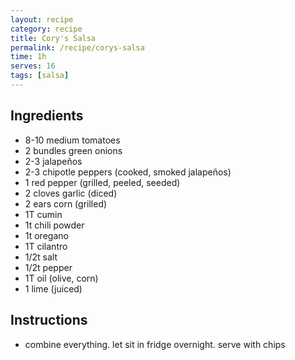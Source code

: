 ```yaml
---
layout: recipe
category: recipe
title: Cory's Salsa
permalink: /recipe/corys-salsa
time: 1h
serves: 16
tags: [salsa]
---
```


## Ingredients

- 8-10 medium tomatoes
- 2 bundles green onions
- 2-3 jalapeños
- 2-3 chipotle peppers (cooked, smoked jalapeños)
- 1 red pepper (grilled, peeled, seeded)
- 2 cloves garlic (diced)
- 2 ears corn (grilled)
- 1T cumin
- 1t chili powder
- 1t oregano
- 1T cilantro
- 1/2t salt
- 1/2t pepper
- 1T oil (olive, corn)
- 1 lime (juiced)


## Instructions

- combine everything. let sit in fridge overnight. serve with chips
